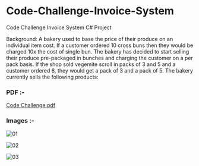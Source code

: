 # Code-Challenge-Invoice-System
Code Challenge Invoice System C# Project

Background:
A bakery used to base the price of their produce on an individual item cost. If a customer ordered 10
cross buns then they would be charged 10x the cost of single bun. The bakery has decided to start selling their produce pre-packaged in bunches and charging the customer on a per pack basis. If the shop sold vegemite scroll in packs of 3 and 5 and a customer ordered 8, they would get a pack of 3 and a pack of 5. The bakery currently sells the following products:

### PDF :-

[Code Challenge.pdf](https://github.com/ThamiduAnjana/Code-Challenge-Invoice-System/files/11858050/Code.Challenge.pdf)

### Images :-

![01](https://github.com/ThamiduAnjana/Code-Challenge-Invoice-System/assets/46102435/eb670e5c-8c99-4d35-a69c-d9f26793ae96)

![02](https://github.com/ThamiduAnjana/Code-Challenge-Invoice-System/assets/46102435/dbe9839c-dc02-45b3-9fb6-0a699bc68b16)

![03](https://github.com/ThamiduAnjana/Code-Challenge-Invoice-System/assets/46102435/e5cfc0fd-ebdb-44b5-8bb7-c9b0c09ead01)

